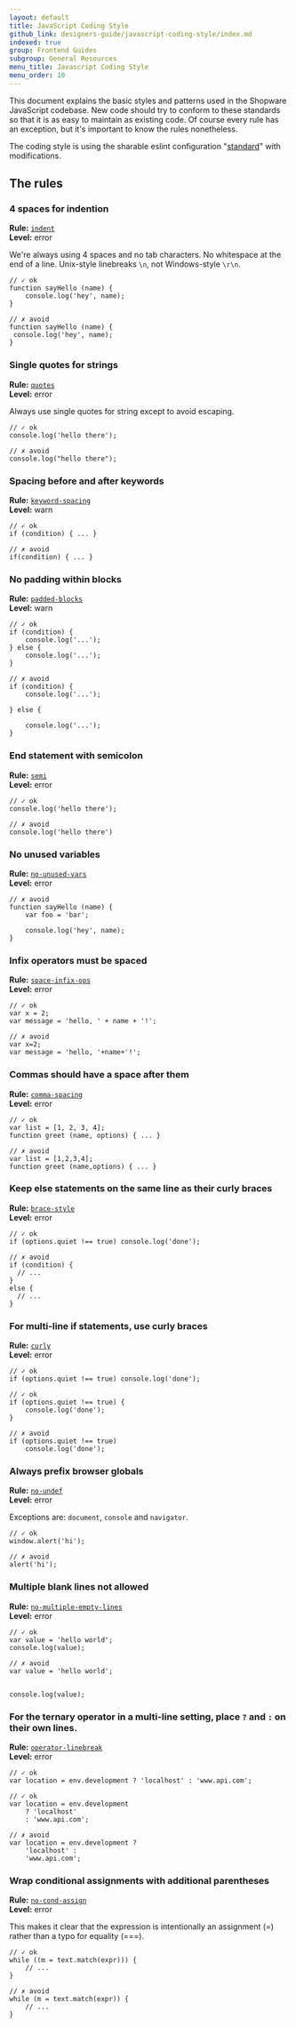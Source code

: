 ```yaml
---
layout: default
title: JavaScript Coding Style
github_link: designers-guide/javascript-coding-style/index.md
indexed: true
group: Frontend Guides
subgroup: General Resources
menu_title: Javascript Coding Style
menu_order: 10
---
```


This document explains the basic styles and patterns used in the Shopware JavaScript codebase. New code should try to conform to these standards so that it is as easy to maintain as existing code. Of course every rule has an exception, but it's important to know the rules nonetheless.

The coding style is using the sharable eslint configuration "[standard](http://standardjs.com/)" with modifications.

## The rules

### 4 spaces for indention

**Rule:** [`indent`](http://eslint.org/docs/rules/indent)<br>
**Level:** error

We're always using 4 spaces and no tab characters. No whitespace at the end of a line. Unix-style linebreaks `\n`, not Windows-style `\r\n`.

```
// ✓ ok 
function sayHello (name) {
    console.log('hey', name);
}

// ✗ avoid
function sayHello (name) {
 console.log('hey', name);
}
```

### Single quotes for strings

**Rule:** [`quotes`](http://eslint.org/docs/rules/quotes)<br>
**Level:** error

Always use single quotes for string except to avoid escaping.

```
// ✓ ok 
console.log('hello there');

// ✗ avoid
console.log("hello there");
```

### Spacing before and after keywords

**Rule:** [`keyword-spacing`](http://eslint.org/docs/rules/keyword-spacing)<br>
**Level:** warn

```
// ✓ ok
if (condition) { ... }
 
// ✗ avoid
if(condition) { ... }
```

### No padding within blocks

**Rule:** [`padded-blocks`](http://eslint.org/docs/rules/padded-blocks)<br>
**Level:** warn

```
// ✓ ok
if (condition) {
    console.log('...');
} else {
    console.log('...');
}

// ✗ avoid
if (condition) {
    console.log('...');
    
} else {

    console.log('...');
}
```

### End statement with semicolon

**Rule:** [`semi`](http://eslint.org/docs/rules/semi)<br>
**Level:** error

```
// ✓ ok 
console.log('hello there');

// ✗ avoid
console.log('hello there')
```

### No unused variables

**Rule:** [`no-unused-vars`](http://eslint.org/docs/rules/no-unused-vars)<br>
**Level:** error

```
// ✗ avoid
function sayHello (name) {
    var foo = 'bar';
    
    console.log('hey', name);
}
```

### Infix operators must be spaced

**Rule:** [`space-infix-ops`](http://eslint.org/docs/rules/space-infix-ops)<br>
**Level:** error

```
// ✓ ok 
var x = 2;
var message = 'hello, ' + name + '!';

// ✗ avoid 
var x=2;
var message = 'hello, '+name+'!';
```

### Commas should have a space after them

**Rule:** [`comma-spacing`](http://eslint.org/docs/rules/comma-spacing)<br>
**Level:** error

```
// ✓ ok 
var list = [1, 2, 3, 4];
function greet (name, options) { ... }

// ✗ avoid 
var list = [1,2,3,4];
function greet (name,options) { ... }
```

### Keep else statements on the same line as their curly braces

**Rule:** [`brace-style`](http://eslint.org/docs/rules/brace-style)<br>
**Level:** error

```
// ✓ ok 
if (options.quiet !== true) console.log('done');

// ✗ avoid 
if (condition) {
  // ... 
}
else {
  // ... 
}
```

### For multi-line if statements, use curly braces

**Rule:** [`curly`](http://eslint.org/docs/rules/curly)<br>
**Level:** error

```
// ✓ ok 
if (options.quiet !== true) console.log('done');

// ✓ ok 
if (options.quiet !== true) {
    console.log('done');
}

// ✗ avoid 
if (options.quiet !== true)
    console.log('done');
```

### Always prefix browser globals

**Rule:** [`no-undef`](http://eslint.org/docs/rules/no-undef)<br>
**Level:** error

Exceptions are: `document`, `console` and `navigator`.

```
// ✓ ok
window.alert('hi');

// ✗ avoid
alert('hi');
```

### Multiple blank lines not allowed

**Rule:** [`no-multiple-empty-lines`](http://eslint.org/docs/rules/no-multiple-empty-lines)<br>
**Level:** error

```
// ✓ ok 
var value = 'hello world';
console.log(value);

// ✗ avoid 
var value = 'hello world';
 
 
console.log(value);
```

### For the ternary operator in a multi-line setting, place `?` and `:` on their own lines.

**Rule:** [`operator-linebreak`](http://eslint.org/docs/rules/operator-linebreak)<br>
**Level:** error

```
// ✓ ok 
var location = env.development ? 'localhost' : 'www.api.com';
 
// ✓ ok 
var location = env.development
    ? 'localhost'
    : 'www.api.com';
 
// ✗ avoid 
var location = env.development ?
    'localhost' :
    'www.api.com';
```

### Wrap conditional assignments with additional parentheses

**Rule:** [`no-cond-assign`](http://eslint.org/docs/rules/no-cond-assign)<br>
**Level:** error

This makes it clear that the expression is intentionally an assignment (=) rather than a typo for equality (===).

```
// ✓ ok 
while ((m = text.match(expr))) {
    // ... 
}
 
// ✗ avoid 
while (m = text.match(expr)) {
    // ... 
}
```
